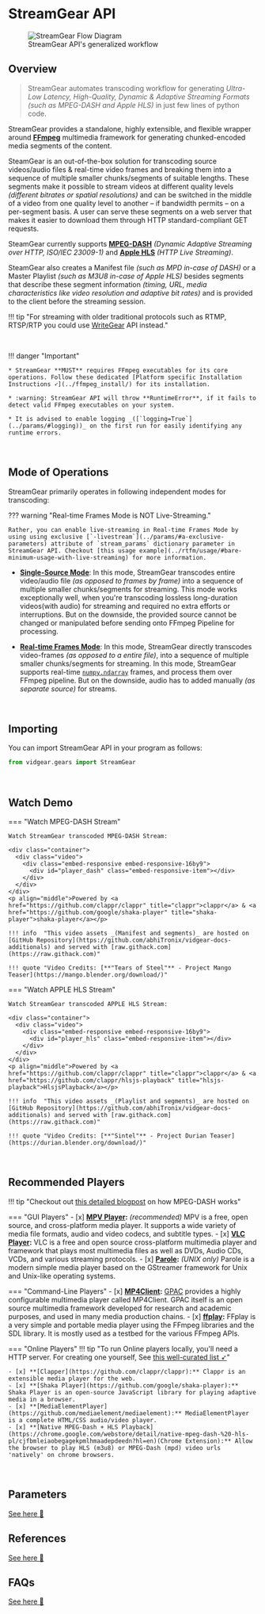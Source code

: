 <!--
===============================================
vidgear library source-code is deployed under the Apache 2.0 License:

Copyright (c) 2019 Abhishek Thakur(@abhiTronix) <abhi.una12@gmail.com>

Licensed under the Apache License, Version 2.0 (the "License");
you may not use this file except in compliance with the License.
You may obtain a copy of the License at

   http://www.apache.org/licenses/LICENSE-2.0

Unless required by applicable law or agreed to in writing, software
distributed under the License is distributed on an "AS IS" BASIS,
WITHOUT WARRANTIES OR CONDITIONS OF ANY KIND, either express or implied.
See the License for the specific language governing permissions and
limitations under the License.
===============================================
-->

# StreamGear API 


<figure>
  <img src="../../../assets/images/streamgear_flow.webp" loading="lazy" alt="StreamGear Flow Diagram" class="center"/>
  <figcaption>StreamGear API's generalized workflow</figcaption>
</figure>


## Overview

> StreamGear automates transcoding workflow for generating _Ultra-Low Latency, High-Quality, Dynamic & Adaptive Streaming Formats (such as MPEG-DASH and Apple HLS)_ in just few lines of python code. 

StreamGear provides a standalone, highly extensible, and flexible wrapper around [**FFmpeg**](https://ffmpeg.org/) multimedia framework for generating chunked-encoded media segments of the content.

SteamGear is an out-of-the-box solution for transcoding source videos/audio files & real-time video frames and breaking them into a sequence of multiple smaller chunks/segments of suitable lengths. These segments make it possible to stream videos at different quality levels _(different bitrates or spatial resolutions)_ and can be switched in the middle of a video from one quality level to another – if bandwidth permits – on a per-segment basis. A user can serve these segments on a web server that makes it easier to download them through HTTP standard-compliant GET requests.

SteamGear currently supports [**MPEG-DASH**](https://www.encoding.com/mpeg-dash/) _(Dynamic Adaptive Streaming over HTTP, ISO/IEC 23009-1)_  and [**Apple HLS**](https://developer.apple.com/documentation/http_live_streaming) _(HTTP Live Streaming)_. 

SteamGear also creates a Manifest file _(such as MPD in-case of DASH)_ or a Master Playlist _(such as M3U8 in-case of Apple HLS)_ besides segments that describe these segment information _(timing, URL, media characteristics like video resolution and adaptive bit rates)_ and is provided to the client before the streaming session.

!!! tip "For streaming with older traditional protocols such as RTMP, RTSP/RTP you could use [WriteGear](../../writegear/introduction/) API instead."

&thinsp;

!!! danger "Important"
	
	* StreamGear **MUST** requires FFmpeg executables for its core operations. Follow these dedicated [Platform specific Installation Instructions ➶](../ffmpeg_install/) for its installation.

	* :warning: StreamGear API will throw **RuntimeError**, if it fails to detect valid FFmpeg executables on your system.

	* It is advised to enable logging _([`logging=True`](../params/#logging))_ on the first run for easily identifying any runtime errors.

&thinsp; 

## Mode of Operations

StreamGear primarily operates in following independent modes for transcoding:


??? warning "Real-time Frames Mode is NOT Live-Streaming."

    Rather, you can enable live-streaming in Real-time Frames Mode by using using exclusive [`-livestream`](../params/#a-exclusive-parameters) attribute of `stream_params` dictionary parameter in StreamGear API. Checkout [this usage example](../rtfm/usage/#bare-minimum-usage-with-live-streaming) for more information.


- [**Single-Source Mode**](../ssm/overview): In this mode, StreamGear transcodes entire video/audio file _(as opposed to frames by frame)_ into a sequence of multiple smaller chunks/segments for streaming. This mode works exceptionally well, when you're transcoding lossless long-duration videos(with audio) for streaming and required no extra efforts or interruptions. But on the downside, the provided source cannot be changed or manipulated before sending onto FFmpeg Pipeline for processing. 

- [**Real-time Frames Mode**](../rtfm/overview): In this mode, StreamGear directly transcodes video-frames _(as opposed to a entire file)_, into a sequence of multiple smaller chunks/segments for streaming. In this mode, StreamGear supports real-time [`numpy.ndarray`](https://numpy.org/doc/1.18/reference/generated/numpy.ndarray.html#numpy-ndarray) frames, and process them over FFmpeg pipeline. But on the downside, audio has to added manually _(as separate source)_ for streams. 

&thinsp; 

## Importing

You can import StreamGear API in your program as follows:

```python
from vidgear.gears import StreamGear
```

&thinsp; 


## Watch Demo

=== "Watch MPEG-DASH Stream"

    Watch StreamGear transcoded MPEG-DASH Stream:

    <div class="container">
      <div class="video">
        <div class="embed-responsive embed-responsive-16by9">
          <div id="player_dash" class="embed-responsive-item"></div>
        </div>
      </div>
    </div>
    <p align="middle">Powered by <a href="https://github.com/clappr/clappr" title="clappr">clappr</a> & <a href="https://github.com/google/shaka-player" title="shaka-player">shaka-player</a></p>

    !!! info  "This video assets _(Manifest and segments)_ are hosted on [GitHub Repository](https://github.com/abhiTronix/vidgear-docs-additionals) and served with [raw.githack.com](https://raw.githack.com)" 

    !!! quote "Video Credits: [**"Tears of Steel"** - Project Mango Teaser](https://mango.blender.org/download/)"

=== "Watch APPLE HLS Stream"

    Watch StreamGear transcoded APPLE HLS Stream:

    <div class="container">
      <div class="video">
        <div class="embed-responsive embed-responsive-16by9">
          <div id="player_hls" class="embed-responsive-item"></div>
        </div>
      </div>
    </div>
    <p align="middle">Powered by <a href="https://github.com/clappr/clappr" title="clappr">clappr</a> & <a href="https://github.com/clappr/hlsjs-playback" title="hlsjs-playback">HlsjsPlayback</a></p>

    !!! info  "This video assets _(Playlist and segments)_ are hosted on [GitHub Repository](https://github.com/abhiTronix/vidgear-docs-additionals) and served with [raw.githack.com](https://raw.githack.com)" 

    !!! quote "Video Credits: [**"Sintel"** - Project Durian Teaser](https://durian.blender.org/download/)"

&thinsp;

## Recommended Players

!!! tip "Checkout out [this detailed blogpost](https://ottverse.com/mpeg-dash-video-streaming-the-complete-guide/) on how MPEG-DASH works"

=== "GUI Players"
    - [x] **[MPV Player](https://mpv.io/):** _(recommended)_ MPV is a free, open source, and cross-platform media player. It supports a wide variety of media file formats, audio and video codecs, and subtitle types. 
    - [x] **[VLC Player](https://www.videolan.org/vlc/releases/3.0.0.html):** VLC is a free and open source cross-platform multimedia player and framework that plays most multimedia files as well as DVDs, Audio CDs, VCDs, and various streaming protocols.
    - [x] **[Parole](https://docs.xfce.org/apps/parole/start):** _(UNIX only)_  Parole is a modern simple media player based on the GStreamer framework for Unix and Unix-like operating systems. 

=== "Command-Line Players"
    - [x] **[MP4Client](https://github.com/gpac/gpac/wiki/MP4Client-Intro):** [GPAC](https://gpac.wp.imt.fr/home/) provides a highly configurable multimedia player called MP4Client. GPAC itself is an open source multimedia framework developed for research and academic purposes, and used in many media production chains.
    - [x] **[ffplay](https://ffmpeg.org/ffplay.html):** FFplay is a very simple and portable media player using the FFmpeg libraries and the SDL library. It is mostly used as a testbed for the various FFmpeg APIs. 

=== "Online Players"
    !!! tip "To run Online players locally, you'll need a HTTP server. For creating one yourself, See [this well-curated list  ➶](https://gist.github.com/abhiTronix/7d2798bc9bc62e9e8f1e88fb601d7e7b)"

    - [x] **[Clapper](https://github.com/clappr/clappr):** Clappr is an extensible media player for the web.
    - [x] **[Shaka Player](https://github.com/google/shaka-player):** Shaka Player is an open-source JavaScript library for playing adaptive media in a browser.
    - [x] **[MediaElementPlayer](https://github.com/mediaelement/mediaelement):** MediaElementPlayer is a complete HTML/CSS audio/video player.
    - [x] **[Native MPEG-Dash + HLS Playback](https://chrome.google.com/webstore/detail/native-mpeg-dash-%20-hls-pl/cjfbmleiaobegagekpmlhmaadepdeedn?hl=en)(Chrome Extension):** Allow the browser to play HLS (m3u8) or MPEG-Dash (mpd) video urls 'natively' on chrome browsers.

&thinsp;

## Parameters

<div>
<a href="../params/">See here 🚀</a>
</div>

## References

<div>
<a href="../../../bonus/reference/streamgear/">See here 🚀</a>
</div>


## FAQs

<div>
<a href="../../../help/streamgear_faqs/">See here 🚀</a>
</div>

&thinsp;